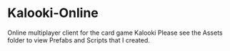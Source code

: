 # Kalooki-Online
Online multiplayer client for the card game Kalooki
Please see the Assets folder to view Prefabs and Scripts that I created.
